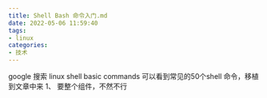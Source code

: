 ```yaml
---
title: Shell Bash 命令入门.md
date: 2022-05-06 11:59:40
tags:
- linux
categories:
- 技术
---
```


google 搜索 linux shell basic commands 
可以看到常见的50个shell 命令，移植到文章中来
1、 要整个组件，不然不行